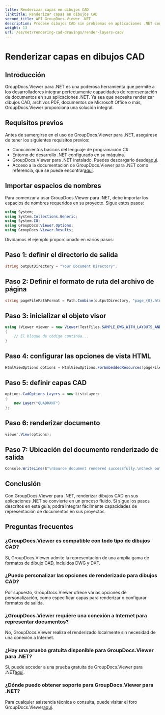 ```yaml
---
title: Renderizar capas en dibujos CAD
linktitle: Renderizar capas en dibujos CAD
second_title: API GroupDocs.Viewer .NET
description: Procese dibujos CAD sin problemas en aplicaciones .NET con GroupDocs.Viewer para .NET. Explore opciones de renderizado, personalice capas y más.
weight: 13
url: /es/net/rendering-cad-drawings/render-layers-cad/
---
```


# Renderizar capas en dibujos CAD

## Introducción
GroupDocs.Viewer para .NET es una poderosa herramienta que permite a los desarrolladores integrar perfectamente capacidades de representación de documentos en sus aplicaciones .NET. Ya sea que necesite renderizar dibujos CAD, archivos PDF, documentos de Microsoft Office o más, GroupDocs.Viewer proporciona una solución integral.
## Requisitos previos
Antes de sumergirse en el uso de GroupDocs.Viewer para .NET, asegúrese de tener los siguientes requisitos previos:
- Conocimientos básicos del lenguaje de programación C#.
- Entorno de desarrollo .NET configurado en su máquina.
-  GroupDocs.Viewer para .NET instalado. Puedes descargarlo desde[aquí](https://releases.groupdocs.com/viewer/net/).
-  Acceso a la documentación de GroupDocs.Viewer para .NET como referencia, que se puede encontrar[aquí](https://tutorials.groupdocs.com/viewer/net/).

## Importar espacios de nombres
Para comenzar a usar GroupDocs.Viewer para .NET, debe importar los espacios de nombres requeridos en su proyecto. Sigue estos pasos:

```csharp
using System;
using System.Collections.Generic;
using System.IO;
using GroupDocs.Viewer.Options;
using GroupDocs.Viewer.Results;
```

Dividamos el ejemplo proporcionado en varios pasos:
## Paso 1: definir el directorio de salida
```csharp
string outputDirectory = "Your Document Directory";
```
## Paso 2: Definir el formato de ruta del archivo de página
```csharp
string pageFilePathFormat = Path.Combine(outputDirectory, "page_{0}.html");
```
## Paso 3: inicializar el objeto visor
```csharp
using (Viewer viewer = new Viewer(TestFiles.SAMPLE_DWG_WITH_LAYOUTS_AND_LAYERS))
{
    // El bloque de código continúa...
}
```
## Paso 4: configurar las opciones de vista HTML
```csharp
HtmlViewOptions options = HtmlViewOptions.ForEmbeddedResources(pageFilePathFormat);
```
## Paso 5: definir capas CAD
```csharp
options.CadOptions.Layers = new List<Layer>
{
    new Layer("QUADRANT")
};
```
## Paso 6: renderizar documento
```csharp
viewer.View(options);
```
## Paso 7: Ubicación del documento renderizado de salida
```csharp
Console.WriteLine($"\nSource document rendered successfully.\nCheck output in {outputDirectory}.");
```

## Conclusión
Con GroupDocs.Viewer para .NET, renderizar dibujos CAD en sus aplicaciones .NET se convierte en un proceso fluido. Si sigue los pasos descritos en esta guía, podrá integrar fácilmente capacidades de representación de documentos en sus proyectos.
## Preguntas frecuentes
### ¿GroupDocs.Viewer es compatible con todo tipo de dibujos CAD?
Sí, GroupDocs.Viewer admite la representación de una amplia gama de formatos de dibujo CAD, incluidos DWG y DXF.
### ¿Puedo personalizar las opciones de renderizado para dibujos CAD?
Por supuesto, GroupDocs.Viewer ofrece varias opciones de personalización, como especificar capas para renderizar o configurar formatos de salida.
### ¿GroupDocs.Viewer requiere una conexión a Internet para representar documentos?
No, GroupDocs.Viewer realiza el renderizado localmente sin necesidad de una conexión a Internet.
### ¿Hay una prueba gratuita disponible para GroupDocs.Viewer para .NET?
 Sí, puede acceder a una prueba gratuita de GroupDocs.Viewer para .NET[aquí](https://releases.groupdocs.com/).
### ¿Dónde puedo obtener soporte para GroupDocs.Viewer para .NET?
 Para cualquier asistencia técnica o consulta, puede visitar el foro GroupDocs.Viewer[aquí](https://forum.groupdocs.com/c/viewer/9).